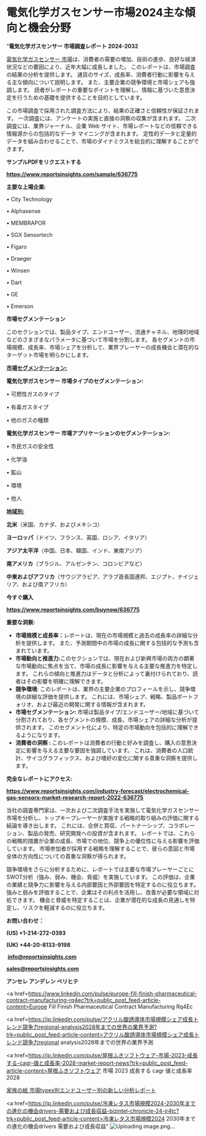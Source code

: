 # 電気化学ガスセンサー市場2024主な傾向と機会分野

"<strong>電気化学ガスセンサー 市場調査レポート 2024-2032</strong>

<a href=https://www.reportsinsights.com/sample/636775>電気化学ガスセンサー 市場</a>は、消費者の需要の増加、技術の進歩、良好な経済状況などの要因により、近年大幅に成長しました。 このレポートは、市場調査の結果の分析を提供します。 通貨のサイズ、成長率、消費者行動に影響を与える主な傾向について説明します。 また、主要企業の競争環境と市場シェアも強調します。 読者がレポートの重要なポイントを理解し、情報に基づいた意思決定を行うための基礎を提供することを目的としています。

この市場調査で採用された調査方法により、結果の正確さと信頼性が保証されます。 一次調査には、アンケートの実施と直接の洞察の収集が含まれます。 二次調査には、業界ジャーナル、企業 Web サイト、市場レポートなどの信頼できる情報源からの包括的なデータ マイニングが含まれます。 定性的データと定量的データを組み合わせることで、市場のダイナミクスを総合的に理解することができます。

<strong><b>サンプルPDFをリクエストする</b></strong>

<a href=https://www.reportsinsights.com/sample/636775><strong><u>https://www.reportsinsights.com/sample/636775</u></strong></a>

<strong>主要な上場企業:</strong>

• City Technology

• Alphasense

• MEMBRAPOR

• SGX Sensortech

• Figaro

• Draeger

• Winsen

• Dart

• GE

• Emerson

<strong>市場セグメンテーション</strong>

このセクションでは、製品タイプ、エンドユーザー、流通チャネル、地理的地域などのさまざまなパラメータに基づいて市場を分割します。 各セグメントの市場規模、成長率、市場シェアを分析して、業界プレーヤーの成長機会と潜在的なターゲット市場を明らかにします。

<strong><u>市場セグメンテーション</u></strong><strong><u>:</u></strong>

<strong>電気化学ガスセンサー 市場タイプのセグメンテーション:</strong>

• 可燃性ガスのタイプ

• 有毒ガスタイプ

• 他のガスの種類

<strong>電気化学ガスセンサー 市場アプリケーションのセグメンテーション:</strong>

• 市民ガスの安全性

• 化学油

• 鉱山

• 環境

• 他人

<strong><u>地域別</u></strong><strong><u>:</u></strong>

<strong>北米</strong>（米国、カナダ、およびメキシコ）

<strong>ヨーロッパ</strong>（ドイツ、フランス、英国、ロシア、イタリア）

<strong>アジア太平洋</strong>（中国、日本、韓国、インド、東南アジア）

<strong>南アメリカ</strong>（ブラジル、アルゼンチン、コロンビアなど）

<strong>中東およびアフリカ</strong>（サウジアラビア、アラブ首長国連邦、エジプト、ナイジェリア、および南アフリカ）

<strong>今すぐ購入</strong>

<a href=https://www.reportsinsights.com/buynow/636775><strong><u>https://www.reportsinsights.com/buynow/636775</u></strong></a>

<strong>重要な洞察:</strong>
<ul>
  <li><strong>市場規模と成長率：</strong>レポートは、現在の市場規模と過去の成長率の詳細な分析を提供します。 また、予測期間中の市場の成長に関する包括的な予測も含まれています。</li>
  <li><strong>市場動向と推進力:</strong>このセクションでは、現在および新興市場の両方の顕著な市場動向に焦点を当て、市場の成長に影響を与える主要な推進力を特定します。 これらの傾向と推進力はデータと分析によって裏付けられており、読者はその影響を明確に理解できます。</li>
  <li><strong>競争環境</strong>: このレポートは、業界の主要企業のプロフィールを示し、競争環境の詳細な評価を提供します。 これには、市場シェア、戦略、製品ポートフォリオ、および最近の開発に関する情報が含まれます。</li>
  <li><strong>市場セグメンテーション: </strong>市場は製品タイプ/エンドユーザー/地域に基づいて分割されており、各セグメントの規模、成長、市場シェアの詳細な分析が提供されます。 このセグメント化により、特定の市場動向を包括的に理解できるようになります。</li>
  <li><strong>消費者の洞察 : </strong>このレポートは消費者の行動と好みを調査し、購入の意思決定に影響を与える主要な要因を強調しています。 これは、消費者の人口統計、サイコグラフィックス、および嗜好の変化に関する貴重な洞察を提供します。</li>
</ul>
<strong>完全なレポートにアクセス:</strong>

<a href=https://www.reportsinsights.com/industry-forecast/electrochemical-gas-sensors-market-research-report-2022-636775><strong><u><b>https://www.reportsinsights.com/industry-forecast/electrochemical-gas-sensors-market-research-report-2022-636775</b></u></strong></a>

当社の調査専門家は、一次および二次調査手法を実施して電気化学ガスセンサー市場を分析し、トップキープレーヤーが実施する戦略的取り組みの評価に関する結論を導き出します。 これには、合併と買収、パートナーシップ、コラボレーション、製品の発売、研究開発への投資が含まれます。 レポートでは、これらの戦略的措置が企業の成長、市場での地位、競争上の優位性に与える影響を評価しています。 市場参加者が採用する戦略を理解することで、彼らの意図と市場全体の方向性についての貴重な洞察が得られます。

競争環境をさらに分析するために、レポートでは主要な市場プレーヤーごとにSWOT分析（強み、弱み、機会、脅威）を実施しています。 この評価は、企業の業績と競争力に影響を与える内部要因と外部要因を特定するのに役立ちます。 強みと弱みを評価することで、企業はその利点を活用し、改善が必要な領域に対処できます。 機会と脅威を特定することは、企業が潜在的な成長の見通しを特定し、リスクを軽減するのに役立ちます。

<strong>お問い合わせ：</strong>

<strong>(US) +1-214-272-0393</strong>

<strong>(UK) +44-20-8133-9198</strong>

<strong> </strong><a href=info@reportsinsights.com><strong><u>info@reportsinsights.com</u></strong></a>

<a href=sales@reportsinsights.com><strong><u>sales@reportsinsights.com</u></strong></a>

<strong>アンセレ アンデレン ベリヒテ</strong>

<a href=https://www.linkedin.com/pulse/europe-fill-finish-pharmaceutical-contract-manufacturing-rq4ec?trk=public_post_feed-article-content>Europe Fill Finish Pharmaceutical Contract Manufacturing Rq4Ec</a>

<a href=https://jp.linkedin.com/pulse/アクリル酸誘導体市場規模シェア成長トレンド競争力regional-analysis2028年までの世界の業界予測?trk=public_post_feed-article-content>アクリル酸誘導体市場規模シェア成長トレンド競争力regional analysis2028年までの世界の業界予測</a>

<a href=https://jp.linkedin.com/pulse/屋根ふきソフトウェア-市場-2023-成長する-cagr-値と成長率-2028-market-report-news?trk=public_post_feed-article-content>屋根ふきソフトウェア 市場 2023 成長する cagr 値と成長率 2028</a>

<a href=https://www.linkedin.com/pulse/家族の絵-市場types別エンドユーザー別の新しい分析レポート-reportsinsights-pvt-ltd/>家族の絵 市場types別エンドユーザー別の新しい分析レポート</a>

<a href=https://jp.linkedin.com/pulse/冷凍レタス市場規模2024-2030年までの進化の機会drivers-需要および成長収益-bizintel-chronicle-24-jr4tc?trk=public_post_feed-article-content>冷凍レタス市場規模2024 2030年までの進化の機会drivers 需要および成長収益</a>"
![Uploading image.png…]()
